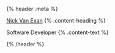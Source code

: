 {% header .meta %}

[Nick Van Exan](/) {% .content-heading %}

Software Developer {% .content-text %}

{% /header %}
